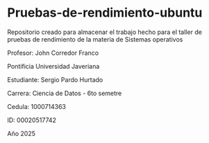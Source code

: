 # Pruebas-de-rendimiento-ubuntu
Repositorio creado para almacenar el trabajo hecho para el taller de pruebas de rendimiento de la materia de Sistemas operativos

Profesor: John Corredor Franco

Pontificia Universidad Javeriana

Estudiante: Sergio Pardo Hurtado

Carrera: Ciencia de Datos - 6to semetre

Cedula: 1000714363

ID: 00020517742

Año 2025
